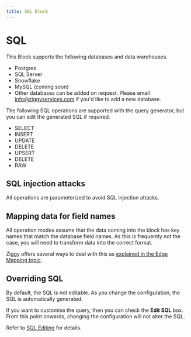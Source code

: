 ```yaml
---
title: SQL Block
---
```


# SQL

This Block supports the following databases and data warehouses.

- Postgres
- SQL Server
- Snowflake
- MySQL (coming soon)
- Other databases can be added on request. Please email [info@ziggyservices.com](mailto:info@ziggyservices.com) if you'd like to add a new database.

The following SQL operations are supported with the query generator, 
but you can edit the generated SQL if required.

- SELECT
- INSERT
- UPDATE
- DELETE
- UPSERT
- DELETE
- RAW

## SQL injection attacks 
All operations are parameterized to avoid SQL injection attacks.

## Mapping data for field names
All operation modes assume that the data coming into the block has key names that match the database field names. 
As this is frequently not the case, you will need to transform data into the correct format.

Ziggy offers several ways to deal with this as [explained in the Edge Mapping topic](user-guide/block-types/utility/sql/sql-mapping.md). 

## Overriding SQL
By default, the SQL is not editable. As you change the configuration, the SQL is automatically generated.

If you want to customise the query, then you can check the **Edit SQL** box. From this point onwards, 
changing the configuration will not alter the SQL.

Refer to [SQL Editing](user-guide/block-types/utility/sql/sql-editing.md) for details.


